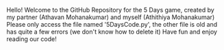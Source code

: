 Hello! Welcome to the GitHub Repository for the 5 Days game, created by my partner (Athavan Mohanakumar) and myself (Athithiya Mohanakumar)
Please only access the file named '5DaysCode.py', the other file is old and has quite a few errors (we don't know how to delete it)
Have fun and enjoy reading our code!
